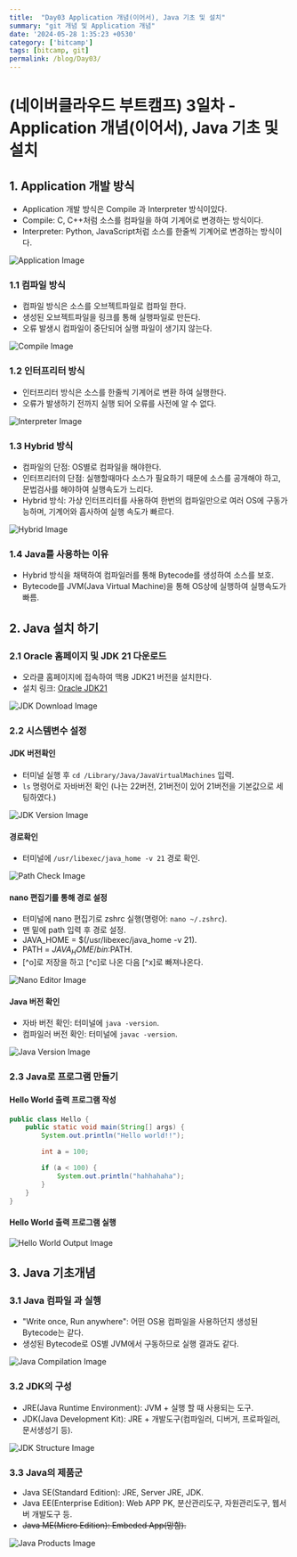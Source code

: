 ```yaml
---
title:  "Day03 Application 개념(이어서), Java 기초 및 설치"
summary: "git 개념 및 Application 개념"
date: '2024-05-28 1:35:23 +0530'
category: ['bitcamp']
tags: [bitcamp, git]
permalink: /blog/Day03/
---
```

# (네이버클라우드 부트캠프) 3일차 - Application 개념(이어서), Java 기초 및 설치

## 1. Application 개발 방식
- Application 개발 방식은 Compile 과 Interpreter 방식이있다.
- Compile: C, C++처럼 소스를 컴파일을 하여 기계어로 변경하는 방식이다.
- Interpreter: Python, JavaScript처럼 소스를 한줄씩 기계어로 변경하는 방식이다.

![Application Image](https://blog.kakaocdn.net/dn/JdW1l/btsHEQ9vNwr/Q3ixAEikeF8wFKagHKwqcK/img.png)

### 1.1 컴파일 방식
- 컴파일 방식은 소스를 오브젝트파일로 컴파일 한다.
- 생성된 오브젝트파일을 링크를 통해 실행파일로 만든다.
- 오류 발생시 컴파일이 중단되어 실행 파일이 생기지 않는다.

![Compile Image](https://blog.kakaocdn.net/dn/JP3pE/btsHGxAFyJ3/OttTHhTLYDi19q1sGah1Tk/img.png)

### 1.2 인터프리터 방식
- 인터프리터 방식은 소스를 한줄씩 기계어로 변환 하여 실행한다.
- 오류가 발생하기 전까지 실행 되어 오류를 사전에 알 수 없다.

![Interpreter Image](https://blog.kakaocdn.net/dn/bGI8sb/btsHExh2Viq/VgXaheTAamTOiaDYsopFZ1/img.png)

### 1.3 Hybrid 방식
- 컴파일의 단점: OS별로 컴파일을 해야한다.
- 인터프리터의 단점: 실행할때마다 소스가 필요하기 때문에 소스를 공개해야 하고, 문법검사를 해야하여 실행속도가 느리다.
- Hybrid 방식: 가상 인터프리터를 사용하여 한번의 컴파일만으로 여러 OS에 구동가능하며, 기계어와 흡사하여 실행 속도가 빠르다.

![Hybrid Image](https://blog.kakaocdn.net/dn/3knkc/btsHEP3T6ms/shlDen68PxLbVm3mqitlkk/img.png)

### 1.4 Java를 사용하는 이유
- Hybrid 방식을 채택하여 컴파일러를 통해 Bytecode를 생성하여 소스를 보호.
- Bytecode를 JVM(Java Virtual Machine)을 통해 OS상에 실행하여 실행속도가 빠름.

## 2. Java 설치 하기

### 2.1 Oracle 홈페이지 및 JDK 21 다운로드
- 오라클 홈페이지에 접속하여 맥용 JDK21 버전을 설치한다.
- 설치 링크: [Oracle JDK21](https://www.oracle.com/kr/java/technologies/downloads/#java21)

![JDK Download Image](https://blog.kakaocdn.net/dn/DKzAq/btsHEVppJg8/uHYJOWjMaaKsP9E1D1oRRk/img.png)

### 2.2 시스템변수 설정
#### JDK 버전확인
- 터미널 실행 후 `cd /Library/Java/JavaVirtualMachines` 입력.
- `ls` 명령어로 자바버전 확인 (나는 22버전, 21버전이 있어 21버전을 기본값으로 세팅하였다.)

![JDK Version Image](https://blog.kakaocdn.net/dn/dUMB3d/btsHEEO1zFV/aAIGRwYIDzNrW22qNtPAE0/img.png)

#### 경로확인
- 터미널에 `/usr/libexec/java_home -v 21` 경로 확인.

![Path Check Image](https://blog.kakaocdn.net/dn/CkazT/btsHGf8bdo0/Gc26rpj5FenqD9l16Uc4X0/img.png)

#### nano 편집기를 통해 경로 설정
- 터미널에 nano 편집기로 zshrc 실행(명령어: `nano ~/.zshrc`).
- 맨 밑에 path 입력 후 경로 설정.
- JAVA_HOME = $(/usr/libexec/java_home -v 21).
- PATH = $JAVA_HOME/bin:$PATH.
- [^o]로 저장을 하고 [^c]로 나온 다음 [^x]로 빠져나온다.

![Nano Editor Image](https://blog.kakaocdn.net/dn/bfOPEr/btsHGxOizjm/IRYKLIcnd2JynSBbK5KkgK/img.png)

#### Java 버전 확인
- 자바 버전 확인: 터미널에 `java -version`.
- 컴파일러 버전 확인: 터미널에 `javac -version`.

![Java Version Image](https://blog.kakaocdn.net/dn/lQEJ5/btsHEViJbt8/rwKDmCdAP6W9SpCN2YQlwk/img.png)

### 2.3 Java로 프로그램 만들기
#### Hello World 출력 프로그램 작성
```java
public class Hello {
    public static void main(String[] args) {
        System.out.println("Hello world!!");

        int a = 100;

        if (a < 100) {
            System.out.println("hahhahaha");
        }
    }
}
```

#### Hello World 출력 프로그램 실행
![Hello World Output Image](https://blog.kakaocdn.net/dn/IsD3c/btsHFIJQvjq/uBjKAIyL9TFlBNCEq5ILgK/img.png)

## 3. Java 기초개념

### 3.1 Java 컴파일 과 실행
- "Write once, Run anywhere": 어떤 OS용 컴파일을 사용하던지 생성된 Bytecode는 같다.
- 생성된 Bytecode로 OS별 JVM에서 구동하므로 실행 결과도 같다.

![Java Compilation Image](https://blog.kakaocdn.net/dn/bTvIdq/btsHEQBQhRs/JGwMK6AhdCKGOgku88Fmk1/img.png)

### 3.2 JDK의 구성
- JRE(Java Runtime Environment): JVM + 실행 할 때 사용되는 도구.
- JDK(Java Development Kit): JRE + 개발도구(컴파일러, 디버거, 프로파일러, 문서생성기 등).

![JDK Structure Image](https://blog.kakaocdn.net/dn/W4EB2/btsHF2adVLw/NlkFLhsDCH5nhhQknXeDuK/img.png)

### 3.3 Java의 제품군
- Java SE(Standard Edition): JRE, Server JRE, JDK.
- Java EE(Enterprise Edition): Web APP PK, 분산관리도구, 자원관리도구, 웹서버 개발도구 등.
- ~~Java ME(Micro Edition): Embeded App(망함).~~

![Java Products Image](https://blog.kakaocdn.net/dn/engd7e/btsHFKAVYb8/Wq9wyZKEyvpu8caIEG3bp0/img.png)
